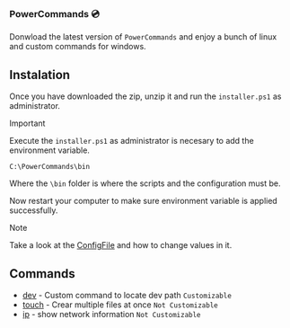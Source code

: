 ### PowerCommands 💿
Donwload the latest version of `PowerCommands` and enjoy a bunch of linux and custom commands for windows.

## Instalation
Once you have downloaded the zip, unzip it and run the `installer.ps1` as administrator.

> [!IMPORTANT]
> Execute the `installer.ps1` as administrator is necesary to add the environment variable.

```
C:\PowerCommands\bin
```

Where the `\bin` folder is where the scripts and the configuration must be.

Now restart your computer to make sure environment variable is applied successfully.

> [!NOTE]
> Take a look at the [ConfigFile](https://github.com/d4nilpzz/PowerCommands/blob/main/bin/README.md) and how to change values in it.

## Commands
 - [dev]() - Custom command to locate dev path `Customizable`
 - [touch]() - Crear multiple files at once `Not Customizable`
 - [ip]() - show network information `Not Customizable`

